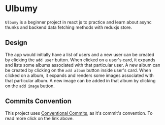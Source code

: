 # Ulbumy
`Ulbumy` is a beginner project in react js to practice and learn about async thunks and backend data fetching methods with reduxjs store.

## Design
The app would initially have a list of users and a new user can be created by clicking the `add user` button. When clicked on a user's card, it expands and lists some albums associated with that particular user. A new album can be created by clicking on the `add album` button inside user's card. When clicked on a album, it expands and renders some images associated with that particular album. A new image can be added in that album by clicking on the `add image` button.

## Commits Convention
This project uses [Conventional Commits](https://conventionalcommits.org), as it's commit's convention. To read more click on the link above.




